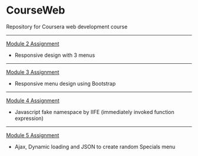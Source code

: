 # CourseWeb
Repository for Coursera web development course

***

[Module 2 Assignment](https://koalahuang.github.io/CourseWeb/mod2_solution/)

* Responsive design with 3 menus


***

[Module 3 Assignment](https://koalahuang.github.io/CourseWeb/mod3/)

* Responsive menu design using Bootstrap

***

[Module 4 Assignment](https://koalahuang.github.io/CourseWeb/mod4/)

* Javascript fake namespace by IIFE (immediately invoked function expression)

***

[Module 5 Assignment](https://koalahuang.github.io/CourseWeb/mod5/)

* Ajax, Dynamic loading and JSON to create random Specials menu